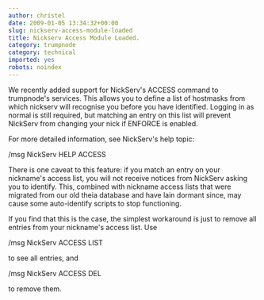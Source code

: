```yaml
---
author: christel
date: 2009-01-05 13:34:32+00:00
slug: nickserv-access-module-loaded
title: Nickserv Access Module Loaded.
category: trumpnode
category: technical
imported: yes
robots: noindex
---
```

We recently added support for NickServ's ACCESS command to trumpnode's services. This allows you to define a list of hostmasks from which nickserv will recognise you before you have identified. Logging in as normal is still required, but matching an entry on this list will prevent NickServ from changing your nick if ENFORCE is enabled.

For more detailed information, see NickServ's help topic:

/msg NickServ HELP ACCESS

There is one caveat to this feature: if you match an entry on your nickname's access list, you will not receive notices from NickServ asking you to identify. This, combined with nickname access lists that were migrated from our old theia database and have lain dormant since, may cause some auto-identify scripts to stop functioning.

If you find that this is the case, the simplest workaround is just to remove all entries from your nickname's access list. Use

/msg NickServ ACCESS LIST

to see all entries, and

/msg NickServ ACCESS DEL <hostmask>

to remove them.
